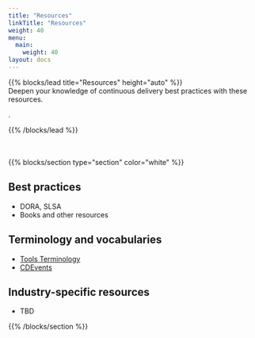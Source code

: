 ```yaml
---
title: "Resources"
linkTitle: "Resources"
weight: 40
menu:
  main:
    weight: 40
layout: docs
---
```


{{% blocks/lead title="Resources" height="auto" %}}
\
Deepen your knowledge of continuous delivery best practices with these
resources.

.

{{% /blocks/lead %}}

\
\
{{% blocks/section type="section" color="white" %}}
## Best practices

- DORA, SLSA
- Books and other resources

## Terminology and vocabularies

- [Tools Terminology](./tools-terminology)
- [CDEvents](./cdevents)

## Industry-specific resources

- TBD

{{% /blocks/section %}}
